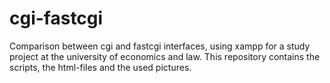 # cgi-fastcgi

Comparison between cgi and fastcgi interfaces, using xampp for a study project at the university of economics and law. This repository contains the scripts, the html-files and the used pictures.
